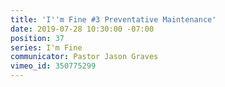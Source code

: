 ```yaml
---
title: 'I''m Fine #3 Preventative Maintenance'
date: 2019-07-28 10:30:00 -07:00
position: 37
series: I'm Fine
communicator: Pastor Jason Graves
vimeo_id: 350775299
---
```


